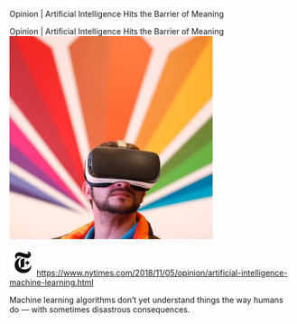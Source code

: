 Opinion | Artificial Intelligence Hits the Barrier of Meaning

Opinion | Artificial Intelligence Hits the Barrier of Meaning
![](../_resources/7d889db2d1c04a10915d7672dfd843fe.png)

![](../_resources/4bf96cb6a1093748bf5b3c429accb9b4.png)https://www.nytimes.com/2018/11/05/opinion/artificial-intelligence-machine-learning.html

Machine learning algorithms don’t yet understand things the way humans do — with sometimes disastrous consequences.